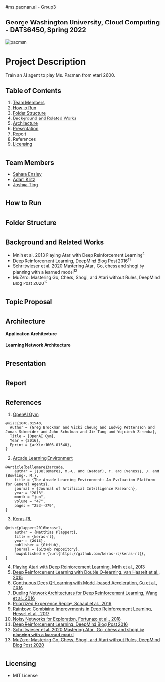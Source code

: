 #ms.pacman.ai - Group3
## George Washington University, Cloud Computing - DATS6450, Spring 2022

![pacman](https://i.guim.co.uk/img/media/8152f8ea7f06fd8ef5c68a3a594e6ac35dfd774b/0_342_800_480/master/800.jpg?width=620&quality=45&auto=format&fit=max&dpr=2&s=bdb69ce2ed723cc2d85b00143d8b3e28)


# Project Description
Train an AI agent to play Ms. Pacman from Atari 2600.


## Table of Contents
1. [Team Members](#team_members)
2. [How to Run](#instructions)
3. [Folder Structure](#structure)
4. [Background and Related Works](#background)
5. [Architecture](#architecture)
6. [Presentation](#presentation)
7. [Report](#report)
8. [References](#references)
9. [Licensing](#license)

# <a name="team_members"></a>
## Team Members
* [Sahara Ensley](https://github.com/Saharae)
* [Adam Kritz](https://github.com/adamkritz)
* [Joshua Ting](https://github.com/justjoshtings)

# <a name="instructions"></a>
## How to Run

# <a name="structure"></a>
## Folder Structure

# <a name="background"></a>
## Background and Related Works
* Mnih et al. 2013 Playing Atari with Deep Reinforcement Learning<sup>4</sup>
* Deep Reinforcement Learning, DeepMind Blog Post 2016<sup>11</sup>
* Schrittwieser et al. 2020 Mastering Atari, Go, chess and shogi by planning with a learned model<sup>12</sup>
* MuZero: Mastering Go, Chess, Shogi, and Atari without Rules, DeepMind Blog Post 2020<sup>13</sup>

# <a name="topic_proposal"></a>
## Topic Proposal

# <a name="architecture"></a>
## Architecture
#### Application Architecture

#### Learning Network Architecture

# <a name="presentation"></a>
## Presentation

# <a name="report"></a>
## Report

# <a name="references"></a>
## References
1. [OpenAI Gym](https://github.com/openai/gym)
```
@misc{1606.01540,
  Author = {Greg Brockman and Vicki Cheung and Ludwig Pettersson and Jonas Schneider and John Schulman and Jie Tang and Wojciech Zaremba},
  Title = {OpenAI Gym},
  Year = {2016},
  Eprint = {arXiv:1606.01540},
}
```
2. [Arcade Learning Environment](https://github.com/mgbellemare/Arcade-Learning-Environment)
```
@Article{bellemare13arcade,
    author = {{Bellemare}, M.~G. and {Naddaf}, Y. and {Veness}, J. and {Bowling}, M.},
    title = {The Arcade Learning Environment: An Evaluation Platform for General Agents},
    journal = {Journal of Artificial Intelligence Research},
    year = "2013",
    month = "jun",
    volume = "47",
    pages = "253--279",
}
```
3. [Keras-RL](https://github.com/keras-rl/keras-rl)
```
@misc{plappert2016kerasrl,
    author = {Matthias Plappert},
    title = {keras-rl},
    year = {2016},
    publisher = {GitHub},
    journal = {GitHub repository},
    howpublished = {\url{https://github.com/keras-rl/keras-rl}},
}
```
4. [Playing Atari with Deep Reinforcement Learning, Mnih et al., 2013](https://arxiv.org/abs/1312.5602)
5. [Deep Reinforcement Learning with Double Q-learning, van Hasselt et al., 2015](https://arxiv.org/abs/1509.06461)
6. [Continuous Deep Q-Learning with Model-based Acceleration, Gu et al., 2016](https://arxiv.org/abs/1603.00748)
7. [Dueling Network Architectures for Deep Reinforcement Learning, Wang et al., 2016](https://arxiv.org/abs/1511.06581)
8. [Prioritized Experience Replay, Schaul et al., 2016](https://arxiv.org/abs/1511.05952)
9. [Rainbow: Combining Improvements in Deep Reinforcement Learning, Hessel et al., 2017](https://arxiv.org/abs/1710.02298)
10. [Noisy Networks for Exploration, Fortunato et al., 2018](https://arxiv.org/abs/1706.10295)
11. [Deep Reinforcement Learning, DeepMind Blog Post 2016](https://deepmind.com/blog/article/deep-reinforcement-learning)
12. [Schrittwieser et al. 2020 Mastering Atari, Go, chess and shogi by planning with a learned model](https://www.nature.com/articles/s41586-020-03051-4.epdf?sharing_token=kTk-xTZpQOF8Ym8nTQK6EdRgN0jAjWel9jnR3ZoTv0PMSWGj38iNIyNOw_ooNp2BvzZ4nIcedo7GEXD7UmLqb0M_V_fop31mMY9VBBLNmGbm0K9jETKkZnJ9SgJ8Rwhp3ySvLuTcUr888puIYbngQ0fiMf45ZGDAQ7fUI66-u7Y%3D)
13. [MuZero: Mastering Go, Chess, Shogi, and Atari without Rules, DeepMind Blog Post 2020](https://deepmind.com/blog/article/muzero-mastering-go-chess-shogi-and-atari-without-rules)

# <a name="license"></a>
## Licensing
* MIT License
